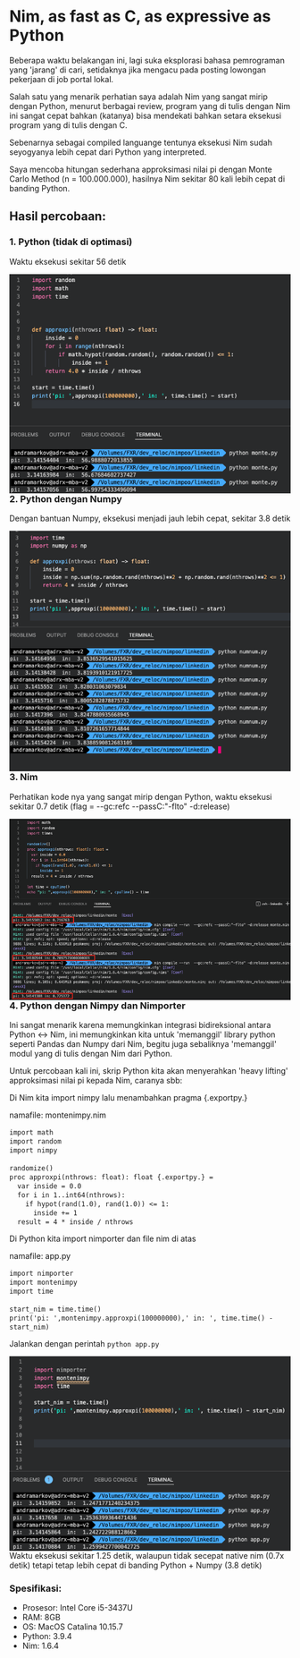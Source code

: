 # Nim, as fast as C, as expressive as Python

Beberapa waktu belakangan ini, lagi suka eksplorasi bahasa pemrograman yang 'jarang' di cari, setidaknya jika mengacu pada posting lowongan pekerjaan di job portal lokal.

Salah satu yang menarik perhatian saya adalah Nim yang sangat mirip dengan Python, menurut berbagai review, program yang di tulis dengan Nim ini sangat cepat bahkan (katanya) bisa mendekati bahkan setara eksekusi program yang di tulis dengan C.

Sebenarnya sebagai compiled languange tentunya eksekusi Nim sudah seyogyanya lebih cepat dari Python yang interpreted.

Saya mencoba hitungan sederhana approksimasi nilai pi dengan Monte Carlo Method (n = 100.000.000), hasilnya Nim sekitar 80 kali lebih cepat di banding Python.

## Hasil percobaan:

### 1. Python (tidak di optimasi)
Waktu eksekusi sekitar 56 detik

<img src="/python/py.png"
     alt="python"
     style="float: left; margin-right: 10px;" />

### 2. Python dengan Numpy
Dengan bantuan Numpy, eksekusi menjadi jauh lebih cepat, sekitar 3.8 detik

<img src="/python/py+numpy.png"
     alt="python and numpy"
     style="float: left; margin-right: 10px;" />

### 3. Nim
Perhatikan kode nya yang sangat mirip dengan Python, waktu eksekusi sekitar 0.7 detik (flag = --gc:refc --passC:"-flto" -d:release)

<img src="/nim/nim.png"
     alt="nim"
     style="float: left; margin-right: 10px;" />

### 4. Python dengan Nimpy dan Nimporter 
Ini sangat menarik karena memungkinkan integrasi bidireksional antara Python <-> Nim, ini memungkinkan kita untuk 'memanggil' library python seperti Pandas dan Numpy dari Nim, begitu juga sebaliknya 'memanggil' modul yang di tulis dengan Nim dari Python.

Untuk percobaan kali ini, skrip Python kita akan menyerahkan 'heavy lifting' approksimasi nilai pi kepada Nim, caranya sbb:

Di Nim kita import nimpy lalu menambahkan pragma {.exportpy.}

namafile: montenimpy.nim
```
import math
import random 
import nimpy

randomize()
proc approxpi(nthrows: float): float {.exportpy.} =
  var inside = 0.0
  for i in 1..int64(nthrows):
    if hypot(rand(1.0), rand(1.0)) <= 1:
      inside += 1
  result = 4 * inside / nthrows
```

Di Python kita import nimporter dan file nim di atas

namafile: app.py
```
import nimporter
import montenimpy
import time

start_nim = time.time()
print('pi: ',montenimpy.approxpi(100000000),' in: ', time.time() - start_nim)
```

Jalankan dengan perintah `python app.py`

<img src="/python%2Bnim/py%2Bnim.png"
     alt="python and nim"
     style="float: left; margin-right: 10px;" />

Waktu eksekusi sekitar 1.25 detik, walaupun tidak secepat native nim (0.7x detik) tetapi tetap lebih cepat di banding Python + Numpy (3.8 detik)

### Spesifikasi:
- Prosesor: Intel Core i5-3437U
- RAM: 8GB
- OS: MacOS Catalina 10.15.7
- Python: 3.9.4
- Nim: 1.6.4
